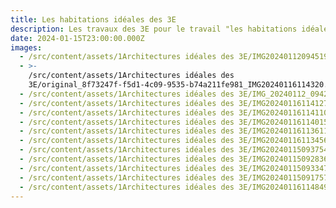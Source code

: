 ```yaml
---
title: Les habitations idéales des 3E
description: Les travaux des 3E pour le travail "les habitations idéales".
date: 2024-01-15T23:00:00.000Z
images:
  - /src/content/assets/1Architectures idéales des 3E/IMG20240112094519.jpg
  - >-
    /src/content/assets/1Architectures idéales des
    3E/original_8f73247f-f5d1-4c09-9535-b74a211fe981_IMG20240116114320.jpg
  - /src/content/assets/1Architectures idéales des 3E/IMG_20240112_094203.jpg
  - /src/content/assets/1Architectures idéales des 3E/IMG20240116114127.jpg
  - /src/content/assets/1Architectures idéales des 3E/IMG20240116114110.jpg
  - /src/content/assets/1Architectures idéales des 3E/IMG20240116114015.jpg
  - /src/content/assets/1Architectures idéales des 3E/IMG20240116113611.jpg
  - /src/content/assets/1Architectures idéales des 3E/IMG20240116113456.jpg
  - /src/content/assets/1Architectures idéales des 3E/IMG20240115093754.jpg
  - /src/content/assets/1Architectures idéales des 3E/IMG20240115092836.jpg
  - /src/content/assets/1Architectures idéales des 3E/IMG20240115093347.jpg
  - /src/content/assets/1Architectures idéales des 3E/IMG20240115091757.jpg
  - /src/content/assets/1Architectures idéales des 3E/IMG20240116114849.jpg
---
```


